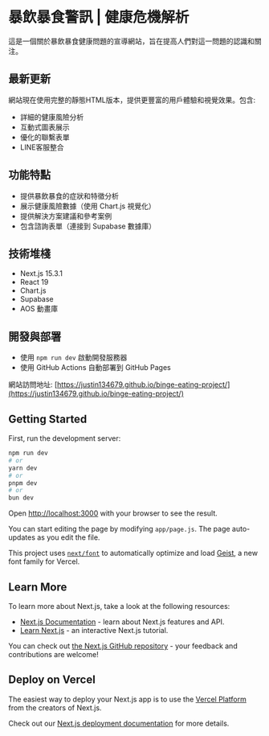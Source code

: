 # 暴飲暴食警訊 | 健康危機解析

這是一個關於暴飲暴食健康問題的宣導網站，旨在提高人們對這一問題的認識和關注。

## 最新更新

網站現在使用完整的靜態HTML版本，提供更豐富的用戶體驗和視覺效果。包含:
- 詳細的健康風險分析
- 互動式圖表展示
- 優化的聯繫表單
- LINE客服整合

## 功能特點

- 提供暴飲暴食的症狀和特徵分析
- 展示健康風險數據（使用 Chart.js 視覺化）
- 提供解決方案建議和參考案例
- 包含諮詢表單（連接到 Supabase 數據庫）

## 技術堆棧

- Next.js 15.3.1
- React 19
- Chart.js
- Supabase
- AOS 動畫庫

## 開發與部署

- 使用 `npm run dev` 啟動開發服務器
- 使用 GitHub Actions 自動部署到 GitHub Pages

網站訪問地址: [https://justin134679.github.io/binge-eating-project/](https://justin134679.github.io/binge-eating-project/)

## Getting Started

First, run the development server:

```bash
npm run dev
# or
yarn dev
# or
pnpm dev
# or
bun dev
```

Open [http://localhost:3000](http://localhost:3000) with your browser to see the result.

You can start editing the page by modifying `app/page.js`. The page auto-updates as you edit the file.

This project uses [`next/font`](https://nextjs.org/docs/app/building-your-application/optimizing/fonts) to automatically optimize and load [Geist](https://vercel.com/font), a new font family for Vercel.

## Learn More

To learn more about Next.js, take a look at the following resources:

- [Next.js Documentation](https://nextjs.org/docs) - learn about Next.js features and API.
- [Learn Next.js](https://nextjs.org/learn) - an interactive Next.js tutorial.

You can check out [the Next.js GitHub repository](https://github.com/vercel/next.js) - your feedback and contributions are welcome!

## Deploy on Vercel

The easiest way to deploy your Next.js app is to use the [Vercel Platform](https://vercel.com/new?utm_medium=default-template&filter=next.js&utm_source=create-next-app&utm_campaign=create-next-app-readme) from the creators of Next.js.

Check out our [Next.js deployment documentation](https://nextjs.org/docs/app/building-your-application/deploying) for more details.
